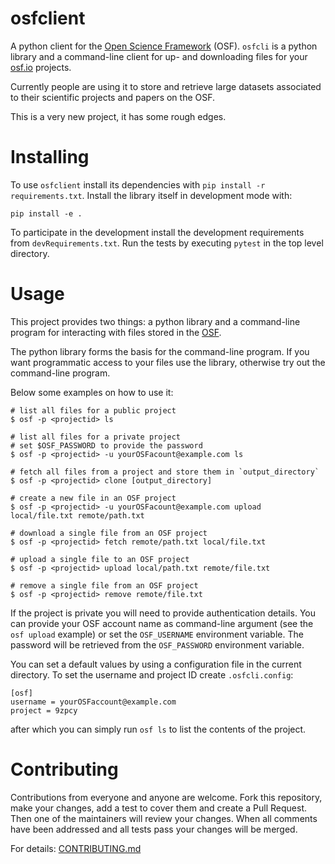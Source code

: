 # osfclient

A python client for the [Open Science Framework](//osf.io) (OSF). `osfcli` is a
python library and a command-line client for up- and downloading files for
your [osf.io](//osf.io) projects.

Currently people are using it to store and retrieve large datasets associated
to their scientific projects and papers on the OSF.

This is a very new project, it has some rough edges.


# Installing

To use `osfclient` install its dependencies with
`pip install -r requirements.txt`. Install the library itself in development
mode with:
```
pip install -e .
```

To participate in the development install the development requirements from
`devRequirements.txt`. Run the tests by executing `pytest` in the top level
directory.


# Usage

This project provides two things: a python library and a command-line program
for interacting with files stored in the [OSF](https://osf.io/).

The python library forms the basis for the command-line program. If you want
programmatic access to your files use the library, otherwise try out the
command-line program.

Below some examples on how to use it:
```
# list all files for a public project
$ osf -p <projectid> ls

# list all files for a private project
# set $OSF_PASSWORD to provide the password
$ osf -p <projectid> -u yourOSFacount@example.com ls

# fetch all files from a project and store them in `output_directory`
$ osf -p <projectid> clone [output_directory]

# create a new file in an OSF project
$ osf -p <projectid> -u yourOSFacount@example.com upload local/file.txt remote/path.txt

# download a single file from an OSF project
$ osf -p <projectid> fetch remote/path.txt local/file.txt

# upload a single file to an OSF project
$ osf -p <projectid> upload local/path.txt remote/file.txt

# remove a single file from an OSF project
$ osf -p <projectid> remove remote/file.txt
```

If the project is private you will need to provide authentication details.
You can provide your OSF account name as command-line argument (see the
`osf upload` example) or set the `OSF_USERNAME` environment variable. The
password will be retrieved from the `OSF_PASSWORD` environment variable.

You can set a default values by using a configuration file in the current
directory. To set the username and project ID create `.osfcli.config`:
```
[osf]
username = yourOSFaccount@example.com
project = 9zpcy
```
after which you can simply run `osf ls` to list the contents of the project.


# Contributing

Contributions from everyone and anyone are welcome. Fork this repository,
make your changes, add a test to cover them and create a Pull Request.
Then one of the maintainers will review your changes. When all comments
have been addressed and all tests pass your changes will be merged.

For details: [CONTRIBUTING.md](CONTRIBUTING.md)
